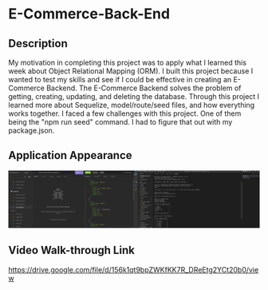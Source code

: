 # E-Commerce-Back-End

## Description

My motivation in completing this project was to apply what I learned this week about Object Relational Mapping (ORM). I built this project because I wanted to test my skills and see if I could be effective in creating an E-Commerce Backend. The E-Commerce Backend solves the problem of getting, creating, updating, and deleting the database. Through this project I learned more about Sequelize, model/route/seed files, and how everything works together. I faced a few challenges with this project. One of them being the "npm run seed" command. I had to figure that out with my package.json.

## Application Appearance

![E-Commerce Backend](./images/screenshot.png)

## Video Walk-through Link
https://drive.google.com/file/d/156k1qt9bpZWKfKK7R_DReEtg2YCt20b0/view
